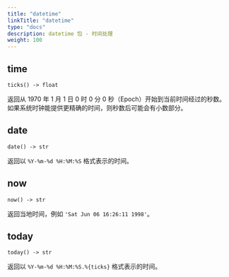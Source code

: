 ```yaml
---
title: "datetime"
linkTitle: "datetime"
type: "docs"
description: datetime 包 - 时间处理
weight: 100
---
```

## time

`ticks() -> float`

返回从 1970 年 1 月 1 日 0 时 0 分 0 秒（Epoch）开始到当前时间经过的秒数。如果系统时钟能提供更精确的时间，则秒数后可能会有小数部分。

## date

`date() -> str`

返回以 `%Y-%m-%d %H:%M:%S` 格式表示的时间。

## now

`now() -> str`

返回当地时间，例如 `'Sat Jun 06 16:26:11 1998'`。

## today

`today() -> str`

返回以 `%Y-%m-%d %H:%M:%S.%{ticks}` 格式表示的时间。
